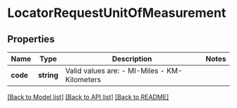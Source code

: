 # LocatorRequestUnitOfMeasurement

## Properties
Name | Type | Description | Notes
------------ | ------------- | ------------- | -------------
**code** | **string** | Valid values are:  - MI-Miles - KM-Kilometers | 

[[Back to Model list]](../../README.md#documentation-for-models) [[Back to API list]](../../README.md#documentation-for-api-endpoints) [[Back to README]](../../README.md)

